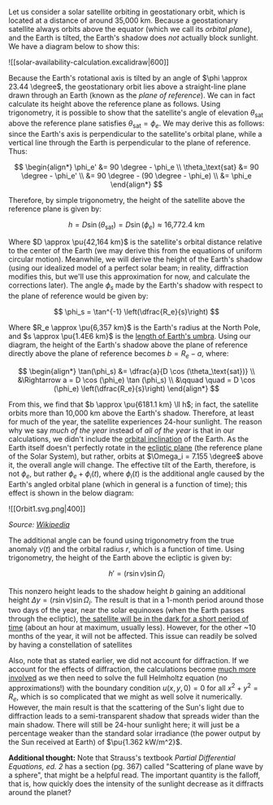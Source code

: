 Let us consider a solar satellite orbiting in geostationary orbit, which is located at a distance of around 35,000 km. Because a geostationary satellite always orbits above the equator (which we call its _orbital plane_), and the Earth is tilted, the Earth's shadow does _not_ actually block sunlight. We have a diagram below to show this:

![[solar-availability-calculation.excalidraw|600]]

Because the Earth's rotational axis is tilted by an angle of $\phi \approx 23.44 \degree$, the geostationary orbit lies above a straight-line plane drawn through an Earth (known as the _plane of reference_). We can in fact calculate its height above the reference plane as follows. Using trigonometry, it is possible to show that the satellite's angle of elevation $\theta_\text{sat}$ above the reference plane satisfies $\theta_\text{sat} = \phi_e$. We may derive this as follows: since the Earth's axis is perpendicular to the satellite's orbital plane, while a vertical line through the Earth is perpendicular to the plane of reference. Thus:

$$
\begin{align*}
\phi_e' &= 90 \degree - \phi_e \\
\theta_\text{sat} &= 90 \degree - \phi_e' \\
&= 90 \degree - (90 \degree - \phi_e) \\
&= \phi_e
\end{align*}
$$

Therefore, by simple trigonometry, the height of the satellite above the reference plane is given by:

$$
h = D \sin (\theta_\text{sat}) = D \sin (\phi_e) \approx \text{16,772.4 km}
$$

Where $D \approx \pu{42,164 km}$ is the satellite's orbital distance relative to the center of the Earth (we may derive this from the equations of uniform circular motion). Meanwhile, we will derive the height of the Earth's shadow (using our idealized model of a perfect solar beam; in reality, diffraction modifies this, but we'll use this approximation for now, and calculate the corrections later). The angle $\phi_s$ made by the Earth's shadow with respect to the plane of reference would be given by:

$$
\phi_s = \tan^{-1} \left(\dfrac{R_e}{s}\right)
$$

Where $R_e \approx \pu{6,357 km}$ is the Earth's radius at the North Pole, and $s \approx \pu{1.4E6 km}$ is the [length of Earth's umbra](https://www.astronomy.ohio-state.edu/pogge.1/Ast161/Unit2/eclipses.html). Using our diagram, the height of the Earth's shadow above the plane of reference directly above the plane of reference becomes $b = R_e - a$, where:

$$
\begin{align*}
\tan(\phi_s) &= \dfrac{a}{D \cos (\theta_\text{sat})} \\
&\Rightarrow a = D \cos (\phi_e) \tan (\phi_s) \\
&\qquad \quad = D \cos (\phi_e) \left(\dfrac{R_e}{s}\right)
\end{align*}
$$

From this, we find that $b \approx \pu{6181.1 km} \ll h$; in fact, the satellite orbits more than 10,000 km above the Earth's shadow. Therefore, at least for much of the year, the satellite experiences 24-hour sunlight. The reason why we say _much of the year_ instead of _all of the year_ is that in our calculations, we didn't include the [orbital inclination](https://en.wikipedia.org/wiki/Orbital_inclination) of the Earth. As the Earth itself doesn't perfectly rotate in the [ecliptic plane](https://en.wikipedia.org/wiki/Ecliptic) (the reference plane of the Solar System), but rather, orbits at $\Omega_i = 7.155 \degree$ above it, the overall angle will change. The effective tilt of the Earth, therefore, is not $\phi_e$, but rather $\phi_e + \phi_i(t)$, where $\phi_i(t)$ is the additional angle caused by the Earth's angled orbital plane (which in general is a function of time); this effect is shown in the below diagram:


![[Orbit1.svg.png|400]]

_Source: [Wikipedia](https://commons.wikimedia.org/wiki/File:Orbit1.svg)_

The additional angle can be found using trigonometry from the true anomaly $\nu(t)$ and the orbital radius $r$, which is a function of time. Using trigonometry, the height of the Earth above the ecliptic is given by:

$$
h' = (r \sin \nu) \sin \Omega_i
$$

This nonzero height leads to the shadow height $b$ gaining an additional height $\Delta y = (r \sin \nu) \sin \Omega_i$. The result is that in a 1-month period around those two days of the year, near the solar equinoxes (when the Earth passes through the ecliptic), [the satellite will be in the dark for a short period of time](https://www.sws.bom.gov.au/Educational/5/4/3) (about an hour at maximum, usually less). However, for the other ~10 months of the year, it will not be affected. This issue can readily be solved by having a constellation of satellites

Also, note that as stated earlier, we did not account for diffraction. If we account for the effects of diffraction, the calculations become [much more involved](https://arxiv.org/abs/1004.5365) as we then need to solve the full Helmholtz equation (no approximations!) with the boundary condition $u(x, y, 0) = 0$ for all $x^2 + y^2 = R_e$, which is so complicated that we might as well solve it numerically. However, the main result is that the scattering of the Sun's light due to diffraction leads to a semi-transparent shadow that spreads wider than the main shadow. There will still be 24-hour sunlight here; it will just be a percentage weaker than the standard solar irradiance (the power output by the Sun received at Earth) of $\pu{1.362 kW/m^2}$.

**Additional thought:** Note that Strauss's textbook _Partial Differential Equations, ed. 2_ has a section (pg. 367) called "Scattering of plane wave by a sphere", that might be a helpful read. The important quantity is the falloff, that is, how quickly does the intensity of the sunlight decrease as it diffracts around the planet?